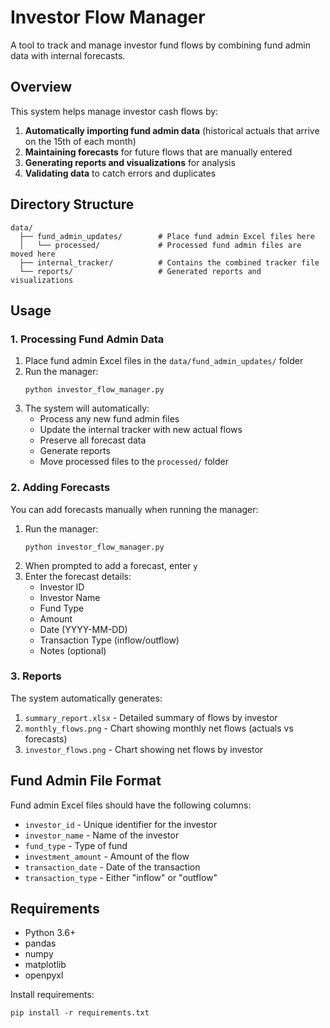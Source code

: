 # Investor Flow Manager

A tool to track and manage investor fund flows by combining fund admin data with internal forecasts.

## Overview

This system helps manage investor cash flows by:

1. **Automatically importing fund admin data** (historical actuals that arrive on the 15th of each month)
2. **Maintaining forecasts** for future flows that are manually entered
3. **Generating reports and visualizations** for analysis
4. **Validating data** to catch errors and duplicates

## Directory Structure

```
data/
  ├── fund_admin_updates/        # Place fund admin Excel files here
  │   └── processed/             # Processed fund admin files are moved here
  ├── internal_tracker/          # Contains the combined tracker file
  └── reports/                   # Generated reports and visualizations
```

## Usage

### 1. Processing Fund Admin Data

1. Place fund admin Excel files in the `data/fund_admin_updates/` folder
2. Run the manager:
   ```
   python investor_flow_manager.py
   ```
3. The system will automatically:
   - Process any new fund admin files
   - Update the internal tracker with new actual flows
   - Preserve all forecast data
   - Generate reports
   - Move processed files to the `processed/` folder

### 2. Adding Forecasts

You can add forecasts manually when running the manager:

1. Run the manager:
   ```
   python investor_flow_manager.py
   ```
2. When prompted to add a forecast, enter `y`
3. Enter the forecast details:
   - Investor ID
   - Investor Name
   - Fund Type
   - Amount
   - Date (YYYY-MM-DD)
   - Transaction Type (inflow/outflow)
   - Notes (optional)

### 3. Reports

The system automatically generates:

1. `summary_report.xlsx` - Detailed summary of flows by investor
2. `monthly_flows.png` - Chart showing monthly net flows (actuals vs forecasts)
3. `investor_flows.png` - Chart showing net flows by investor

## Fund Admin File Format

Fund admin Excel files should have the following columns:

- `investor_id` - Unique identifier for the investor
- `investor_name` - Name of the investor
- `fund_type` - Type of fund
- `investment_amount` - Amount of the flow
- `transaction_date` - Date of the transaction
- `transaction_type` - Either "inflow" or "outflow"

## Requirements

- Python 3.6+
- pandas
- numpy
- matplotlib
- openpyxl

Install requirements:
```
pip install -r requirements.txt
``` 